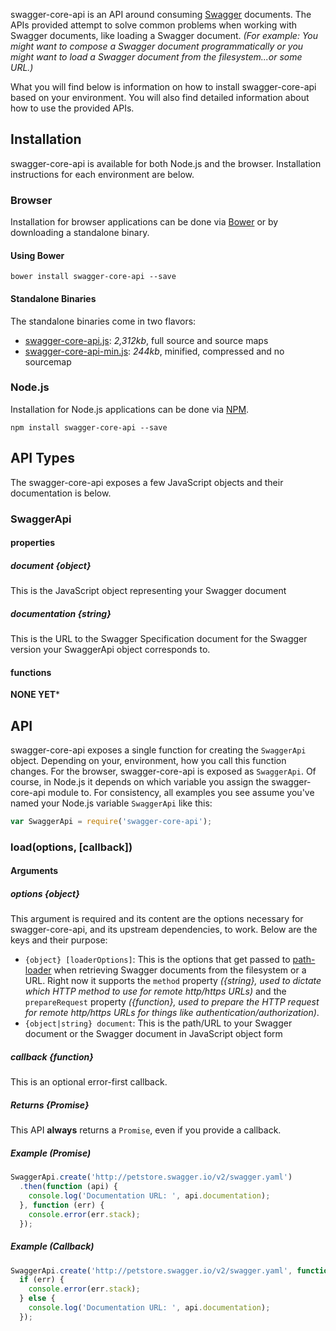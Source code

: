 swagger-core-api is an API around consuming [Swagger][swagger] documents.  The APIs provided attempt to solve common
problems when working with Swagger documents, like loading a Swagger document.  _(For example: You might want to compose
a Swagger document programmatically or you might want to load a Swagger document from the filesystem...or some URL.)_

What you will find below is information on how to install swagger-core-api based on your environment.  You will also
find detailed information about how to use the provided APIs.

## Installation

swagger-core-api is available for both Node.js and the browser.  Installation instructions for each environment are below.

### Browser

Installation for browser applications can be done via [Bower][bower] or by downloading a standalone binary.

#### Using Bower

```
bower install swagger-core-api --save
```

#### Standalone Binaries

The standalone binaries come in two flavors:

* [swagger-core-api.js](https://raw.github.com/apigee-127/swagger-core-api/master/browser/swagger-core-api.js): _2,312kb_, full source  and source maps
* [swagger-core-api-min.js](https://raw.github.com/apigee-127/swagger-core-api/master/browser/swagger-core-api-min.js): _244kb_, minified, compressed and no sourcemap

### Node.js

Installation for Node.js applications can be done via [NPM][npm].

```
npm install swagger-core-api --save
```

## API Types

The swagger-core-api exposes a few JavaScript objects and their documentation is below.

### SwaggerApi

#### properties

##### document {object}

This is the JavaScript object representing your Swagger document

##### documentation {string}

This is the URL to the Swagger Specification document for the Swagger version your SwaggerApi object corresponds to.

#### functions

**NONE YET***

## API

swagger-core-api exposes a single function for creating the `SwaggerApi` object.  Depending on your, environment,
how you call this function changes.  For the browser, swagger-core-api is exposed as `SwaggerApi`.  Of course, in
Node.js it depends on which variable you assign the swagger-core-api module to.  For consistency, all examples you see
assume you've named your Node.js variable `SwaggerApi` like this:

```js
var SwaggerApi = require('swagger-core-api');
```

### load(options, [callback])

#### Arguments

##### options {object}

This argument is required and its content are the options necessary for swagger-core-api, and its upstream dependencies,
to work.  Below are the keys and their purpose:

* `{object} [loaderOptions]`: This is the options that get passed to [path-loader][path-loader] when retrieving Swagger
documents from the filesystem or a URL.  Right now it supports the `method` property _({string}, used to dictate which
HTTP method to use for remote http/https URLs)_ and the  `prepareRequest` property _({function}, used to prepare the
HTTP request for remote http/https URLs for things like authentication/authorization)_.
* `{object|string} document`: This is the path/URL to your Swagger document or the Swagger document in JavaScript object
form

##### callback {function}

This is an optional error-first callback.

##### Returns {Promise}

This API **always** returns a `Promise`, even if you provide a callback.

##### Example _(Promise)_

```js
SwaggerApi.create('http://petstore.swagger.io/v2/swagger.yaml')
  .then(function (api) {
    console.log('Documentation URL: ', api.documentation);
  }, function (err) {
    console.error(err.stack);
  });
```

##### Example _(Callback)_

```js
SwaggerApi.create('http://petstore.swagger.io/v2/swagger.yaml', function (err, api) {
  if (err) {
    console.error(err.stack);
  } else {
    console.log('Documentation URL: ', api.documentation);
  });
```

[bower]: http://bower.io/
[npm]: https://www.npmjs.org/
[path-loader]: https://github.com/whitlockjc/path-loader
[swagger]: http://swagger.io

